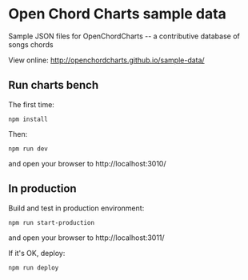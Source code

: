# Open Chord Charts sample data

Sample JSON files for OpenChordCharts -- a contributive database of songs chords

View online: http://openchordcharts.github.io/sample-data/

## Run charts bench

The first time:

```
npm install
```

Then:

```
npm run dev
```

and open your browser to http://localhost:3010/

## In production

Build and test in production environment:

```
npm run start-production
```

and open your browser to http://localhost:3011/

If it's OK, deploy:

```
npm run deploy
```
